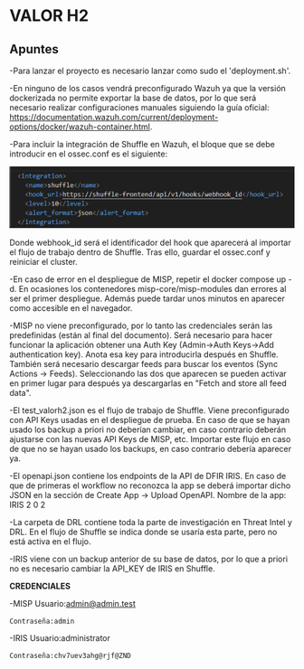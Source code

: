 
# VALOR H2


## Apuntes

-Para lanzar el proyecto es necesario lanzar como sudo el 'deployment.sh'. 

-En ninguno de los casos vendrá preconfigurado Wazuh ya que la versión dockerizada no permite exportar la base de datos, por lo que será necesario
realizar configuraciones manuales siguiendo la guía oficial: https://documentation.wazuh.com/current/deployment-options/docker/wazuh-container.html. 

-Para incluir la integración de Shuffle en Wazuh, el bloque que se debe introducir en el ossec.conf es el siguiente:

![alt text](image.png)

Donde webhook_id será el identificador del hook que aparecerá al importar el flujo de trabajo dentro de Shuffle. Tras ello, guardar el ossec.conf y reiniciar el cluster.

-En caso de error en el despliegue de MISP, repetir el docker compose up -d. En ocasiones los contenedores misp-core/misp-modules dan errores al ser el primer despliegue. Además puede tardar unos minutos en aparecer como accesible en el navegador.

-MISP no viene preconfigurado, por lo tanto las credenciales serán las predefinidas (están al final del documento). Será necesario para hacer funcionar la aplicación obtener una Auth Key (Admin->Auth Keys->Add authentication key). Anota esa key para introducirla después en Shuffle.
También será necesario descargar feeds para buscar los eventos (Sync Actions -> Feeds). Seleccionando las dos que aparecen se pueden activar en primer lugar para después ya descargarlas en "Fetch and store all feed data".

-El test_valorh2.json es el flujo de trabajo de Shuffle. Viene preconfigurado con API Keys usadas en el despliegue de prueba. En caso de que se hayan usado los backup a priori no deberían cambiar, en caso contrario deberán ajustarse con las nuevas API Keys de MISP, etc. Importar este flujo en caso de que no se hayan usado los backups, en caso contrario debería aparecer ya.

-El openapi.json contiene los endpoints de la API de DFIR IRIS. En caso de que de primeras el workflow no reconozca la app se deberá importar dicho JSON en la sección de Create App -> Upload OpenAPI. Nombre de la app: IRIS 2 0 2

-La carpeta de DRL contiene toda la parte de investigación en Threat Intel y DRL. En el flujo de Shuffle se indica donde se usaría esta parte, pero no está activa en el flujo.

-IRIS viene con un backup anterior de su base de datos, por lo que a priori no es necesario cambiar la API_KEY de IRIS en Shuffle.

**CREDENCIALES**

-MISP
    Usuario:admin@admin.test

    Contraseña:admin

-IRIS
    Usuario:administrator

    Contraseña:chv7uev3ahg@rjf@ZND

